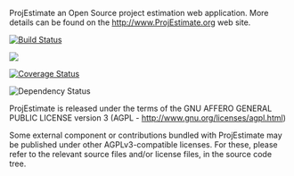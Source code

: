 ProjEstimate an Open Source project estimation web application. More details can be found on the http://www.ProjEstimate.org web site.

<p>
  <a href="https://travis-ci.org/estimancy/projestimate">
    <img src="https://travis-ci.org/estimancy/projestimate.png" alt="Build Status" data-canonical-src="https://travis-ci.org/estimancy/projestimate.png?branch=master" style="max-width:100%;">
  </a>

  <a href="https://codeclimate.com/github/estimancy/projestimate"><img src="https://codeclimate.com/github/estimancy/projestimate.png" /></a>

  <a href='https://coveralls.io/r/estimancy/projestimate'><img src='https://coveralls.io/repos/estimancy/projestimate/badge.png' alt='Coverage Status' data-canonical-src="https://coveralls.io/repos/estimancy/projestimate/badge.png?branch=master" style="max-width:100%;" /></a>

  <img src="https://gemnasium.com/estimancy/projestimate.png" alt="Dependency Status" data-canonical-src="https://gemnasium.com/estimancy/projestimate.png" style="max-width:100%;">
</p>

ProjEstimate is released under the terms of the GNU AFFERO GENERAL PUBLIC LICENSE version 3 (AGPL - http://www.gnu.org/licenses/agpl.html)

Some external component or contributions bundled with ProjEstimate may be published under other AGPLv3-compatible licenses. For these, please refer to the relevant source files and/or license files, in the source code tree.



